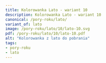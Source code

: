 ```yaml
---
title: Kolorowanka Lato - wariant 10
description: Kolorowanka Lato - wariant 10
canonical: /pory-roku/lato/
variant_of: lato
image: /pory-roku/lato/10/lato-10.svg
pdf: /pory-roku/lato/10/lato-10.pdf
alt: "Kolorowanka z lato do pobrania"
tags:
- pory-roku
- lato
---
```

